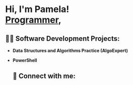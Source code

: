 <h1>Hi, I'm Pamela! <br/><a href="https://github.com/pken24">Programmer</a>, 

<h2>👨‍💻 Software Development Projects:</h2>

- <b>Data Structures and Algorithms Practice (AlgoExpert)</b>

- <b>PowerShell</b>
 
  <h2> 🤳 Connect with me:</h2>

<!--
**pken24/pken24** is a ✨ _special_ ✨ repository because its `README.md` (this file) appears on your GitHub profile.

Here are some ideas to get you started:

- 🔭 I’m currently working on ...
- 🌱 I’m currently learning ...
- 👯 I’m looking to collaborate on ...
- 🤔 I’m looking for help with ...
- 💬 Ask me about ...
- 📫 How to reach me: ...
- 😄 Pronouns: ...
- ⚡ Fun fact: ...
-->
